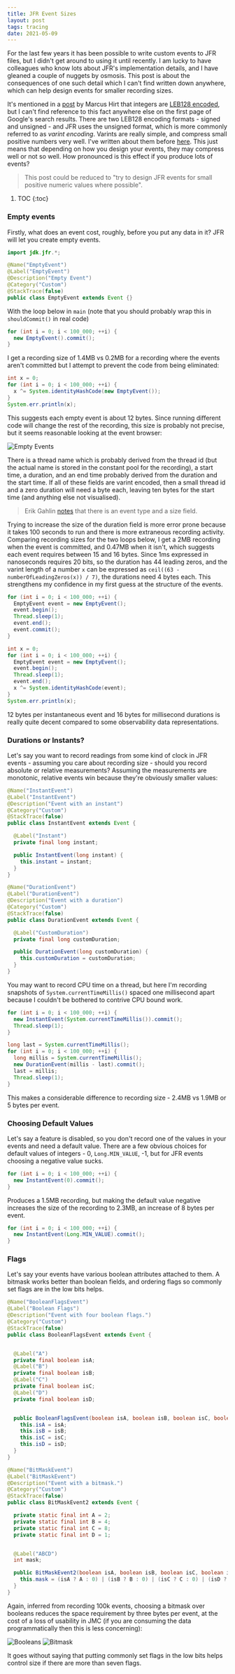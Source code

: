 ```yaml
---
title: JFR Event Sizes
layout: post
tags: tracing
date: 2021-05-09
---
```


For the last few years it has been possible to write custom events to JFR files, but I didn't get around to using it until recently.
I am lucky to have colleagues who know lots about JFR's implementation details, and I have gleaned a couple of nuggets by osmosis. 
This post is about the consequences of one such detail which I can't find written down anywhere, which can help design events for smaller recording sizes.

It's mentioned in a [post](http://hirt.se/blog/?p=1239) by Marcus Hirt that integers are [LEB128 encoded](https://en.wikipedia.org/wiki/LEB128), but I can't find reference to this fact anywhere else on the first page of Google's search results.
There are two LEB128 encoding formats - signed and unsigned - and JFR uses the unsigned format, which is more commonly referred to as _varint encoding_.
Varints are really simple, and compress small positive numbers very well. 
I've written about them before [here](https://richardstartin.github.io/posts/dont-use-protobuf-for-telemetry#aside-on-varints).
This just means that depending on how you design your events, they may compress well or not so well.
How pronounced is this effect if you produce lots of events?

> This post could be reduced to "try to design JFR events for small positive numeric values where possible".  

1. TOC 
{:toc}
### Empty events

Firstly, what does an event cost, roughly, before you put any data in it?
JFR will let you create empty events.

```java
import jdk.jfr.*;

@Name("EmptyEvent")
@Label("EmptyEvent")
@Description("Empty Event")
@Category("Custom")
@StackTrace(false)
public class EmptyEvent extends Event {}
```

With the loop below in `main` (note that you should probably wrap this in `shouldCommit()` in real code)

```java
for (int i = 0; i < 100_000; ++i) {
  new EmptyEvent().commit();
}
```

I get a recording size of 1.4MB vs 0.2MB for a recording where the events aren't committed but I attempt to prevent the code from being eliminated:

```java
int x = 0;
for (int i = 0; i < 100_000; ++i) {
  x ^= System.identityHashCode(new EmptyEvent());
}
System.err.println(x);
```

This suggests each empty event is about 12 bytes.
Since running different code will change the rest of the recording, this size is probably not precise, but it seems reasonable looking at the event browser:

![Empty Events](/assets/2021/05/jfr-event-sizes/empty_events.PNG)

There is a thread name which is probably derived from the thread id (but the actual name is stored in the constant pool for the recording), a start time, a duration, and an end time probably derived from the duration and the start time.
If all of these fields are varint encoded, then a small thread id and a zero duration will need a byte each, leaving ten bytes for the start time (and anything else not visualised).

> Erik Gahlin [notes](https://twitter.com/ErikGahlin/status/1391486342220197893) that there is an event type and a size field.

Trying to increase the size of the duration field is more error prone because it takes 100 seconds to run and there is more extraneous recording activity.
Comparing recording sizes for the two loops below, I get a 2MB recording when the event is committed, and 0.47MB when it isn't, which suggests each event requires between 15 and 16 bytes. 
Since 1ms expressed in nanoseconds requires 20 bits, so the duration has 44 leading zeros, and the varint length of a number `x` can be expressed as `ceil((63 - numberOfLeadingZeros(x)) / 7)`, the durations need 4 bytes each.
This strengthens my confidence in my first guess at the structure of the events.

```java
for (int i = 0; i < 100_000; ++i) {
  EmptyEvent event = new EmptyEvent();
  event.begin();
  Thread.sleep(1);
  event.end();
  event.commit();
}

int x = 0;
for (int i = 0; i < 100_000; ++i) { 
  EmptyEvent event = new EmptyEvent();
  event.begin();
  Thread.sleep(1);
  event.end();
  x ^= System.identityHashCode(event);
}
System.err.println(x);
```

12 bytes per instantaneous event and 16 bytes for millisecond durations is really quite decent compared to some observability data representations.

### Durations or Instants?

Let's say you want to record readings from some kind of clock in JFR events - assuming you care about recording size - should you record absolute or relative measurements?
Assuming the measurements are monotonic, relative events win because they're obviously smaller values:

```java
@Name("InstantEvent")
@Label("InstantEvent")
@Description("Event with an instant")
@Category("Custom")
@StackTrace(false)
public class InstantEvent extends Event {

  @Label("Instant")
  private final long instant;

  public InstantEvent(long instant) {
    this.instant = instant;
  }
}

@Name("DurationEvent")
@Label("DurationEvent")
@Description("Event with a duration")
@Category("Custom")
@StackTrace(false)
public class DurationEvent extends Event {

  @Label("CustomDuration")
  private final long customDuration;

  public DurationEvent(long customDuration) {
    this.customDuration = customDuration;
  }
} 
``` 

You may want to record CPU time on a thread, but here I'm recording snapshots of `System.currentTimeMillis()` spaced one millisecond apart because I couldn't be bothered to contrive CPU bound work. 

```java
for (int i = 0; i < 100_000; ++i) {
  new InstantEvent(System.currentTimeMillis()).commit();
  Thread.sleep(1);
}

long last = System.currentTimeMillis();
for (int i = 0; i < 100_000; ++i) {
  long millis = System.currentTimeMillis();
  new DurationEvent(millis - last).commit();
  last = millis;
  Thread.sleep(1);
}
```

This makes a considerable difference to recording size - 2.4MB vs 1.9MB or 5 bytes per event.

### Choosing Default Values

Let's say a feature is disabled, so you don't record one of the values in your events and need a default value.
There are a few obvious choices for default values of integers - 0, `Long.MIN_VALUE`, -1, but for JFR events choosing a negative value sucks.

```java    
for (int i = 0; i < 100_000; ++i) {
  new InstantEvent(0).commit();
}
```

Produces a 1.5MB recording, but making the default value negative increases the size of the recording to 2.3MB, an increase of 8 bytes per event.
```java
for (int i = 0; i < 100_000; ++i) {
  new InstantEvent(Long.MIN_VALUE).commit();
}
``` 

### Flags

Let's say your events have various boolean attributes attached to them. 
A bitmask works better than boolean fields, and ordering flags so commonly set flags are in the low bits helps.

```java
@Name("BooleanFlagsEvent")
@Label("Boolean Flags")
@Description("Event with four boolean flags.")
@Category("Custom")
@StackTrace(false)
public class BooleanFlagsEvent extends Event {


  @Label("A")
  private final boolean isA;
  @Label("B")
  private final boolean isB;
  @Label("C")
  private final boolean isC;
  @Label("D")
  private final boolean isD;


  public BooleanFlagsEvent(boolean isA, boolean isB, boolean isC, boolean isD) {
    this.isA = isA;
    this.isB = isB;
    this.isC = isC;
    this.isD = isD;
  }
}
```

```java
@Name("BitMaskEvent")
@Label("BitMaskEvent")
@Description("Event with a bitmask.")
@Category("Custom")
@StackTrace(false)
public class BitMaskEvent2 extends Event {

  private static final int A = 2;
  private static final int B = 4;
  private static final int C = 8;
  private static final int D = 1;


  @Label("ABCD")
  int mask;

  public BitMaskEvent2(boolean isA, boolean isB, boolean isC, boolean isD) {
    this.mask = (isA ? A : 0) | (isB ? B : 0) | (isC ? C : 0) | (isD ? D : 0);
  }
}
```

Again, inferred from recording 100k events, choosing a bitmask over booleans reduces the space requirement by three bytes per event, at the cost of a loss of usability in JMC (if you are consuming the data programmatically then this is less concerning):

![Booleans](/assets/2021/05/jfr-event-sizes/booleans.PNG)
![Bitmask](/assets/2021/05/jfr-event-sizes/bitmask.PNG)

It goes without saying that putting commonly set flags in the low bits helps control size if there are more than seven flags.
  




